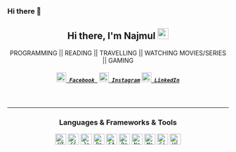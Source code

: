 ### Hi there 👋

<h2 align="center">Hi there, I'm Najmul  <img src="https://github.com/najmulmyself/najmulmyself/img/hello.gif" width="25px"></h2>
<p align="center">
  PROGRAMMING || READING || TRAVELLING || WATCHING MOVIES/SERIES || GAMING
</p>
<h5 align="center">
  <code><a href="https://facebook.com/najmul.myself" target="blank" title="Facebook Profile"><img width="22" src="https://github.com/najmulmyself/najmulmyself/img/facebook-32x32.png"> Facebook </a></code>
  <code><a href="https://instagram.com/najmulmyself" target="blank" title="Instagram Profile"><img width="22" src="https://github.com/najmulmyself/najmulmyself/img/instagram.svg"> Instagram</a></code>
  <code><a href="https://linkedin.com/in/najmulmyself" target="blank" title="LinkedIn Profile"><img width="22" src="https://github.com/najmulmyself/najmulmyself/img/linkedin.svg"> LinkedIn</a></code>
</h5>
<br>

<hr>

<h3 align="center">Languages & Frameworks & Tools</h3>

<p align="center">
  <code><img title="HTML5" height="25" src="https://github.com/najmulmyself/najmulmyself/img/html5.svg"></code>
  <code><img title="CSS" height="25" src="https://github.com/najmulmyself/najmulmyself/img/css.svg"></code>
  <code><img title="JavaScript" height="25" src="https://github.com/najmulmyself/najmulmyself/img/javascript.svg"></code>
  <code><img title="Bootstrap" height="25" src="https://github.com/najmulmyself/najmulmyself/img/bootstrap-5.png"></code>
  <code><img title="SASS" height="25" src="https://github.com/najmulmyself/najmulmyself/img/sass.svg"></code>
  <code><img title="React" height="25" src="https://github.com/najmulmyself/najmulmyself/img/react-original.svg"></code>
  <code><img title="NodeJS" height="25" src="https://github.com/najmulmyself/najmulmyself/img/nodejs.png"></code>
  <code><img title="MongoDB" height="25" src="https://github.com/najmulmyself/najmulmyself/img/mongodb.png"></code>
  <code><img title="Git" height="25" src="https://github.com/najmulmyself/najmulmyself/img/git-original.svg"></code>
  <code><img title="VSCode" height="25" src="https://github.com/najmulmyself/najmulmyself/img/vscode.png"></code>
</p>
